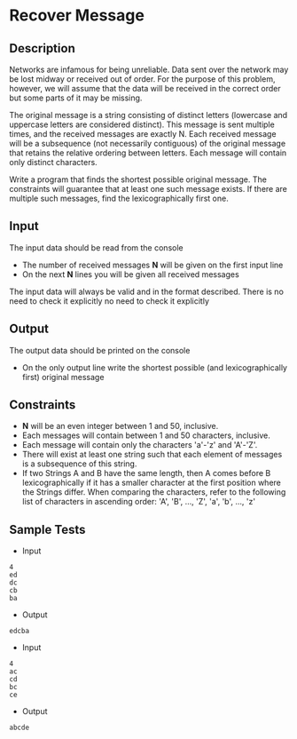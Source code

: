# Recover Message

## Description

Networks are infamous for being unreliable. Data sent over the network may be lost midway or received out of order. For the purpose of this problem, however, we will assume that the data will be received in the correct order but some parts of it may be missing.

The original message is a string consisting of distinct letters (lowercase and uppercase letters are considered distinct). This message is sent multiple times, and the received messages are exactly N. Each received message will be a subsequence (not necessarily contiguous) of the original message that retains the relative ordering between letters. Each message will contain only distinct characters.

Write a program that finds the shortest possible original message. The constraints will guarantee that at least one such message exists. If there are multiple such messages, find the lexicographically first one.

## Input

The input data should be read from the console

- The number of received messages **N** will be given on the first input line
- On the next **N** lines you will be given all received messages

The input data will always be valid and in the format described. There is no need to check it explicitly
no need to check it explicitly

## Output

The output data should be printed on the console

- On the only output line write the shortest possible (and lexicographically first) original message

## Constraints

-   **N** will be an even integer between 1 and 50, inclusive.
-   Each messages will contain between 1 and 50 characters, inclusive.
-   Each message will contain only the characters 'a'-'z' and 'A'-'Z'.
-   There will exist at least one string such that each element of messages is a subsequence of this string.
-   If two Strings A and B have the same length, then A comes before B lexicographically if it has a smaller character at the first position where the Strings differ. When comparing the characters, refer to the following list of characters in ascending order: 'A', 'B', …, 'Z', 'a', 'b', …, 'z'

## Sample Tests

- Input

```
4
ed
dc
cb
ba
```

- Output

```
edcba
```

- Input

```
4
ac
cd
bc
ce
```

- Output

```
abcde
```
